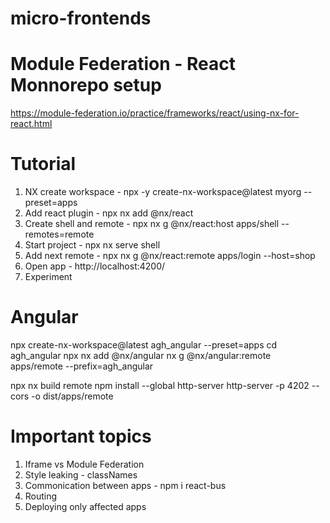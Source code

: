 # micro-frontends

# Module Federation - React Monnorepo setup

https://module-federation.io/practice/frameworks/react/using-nx-for-react.html

# Tutorial

1. NX create workspace - npx -y create-nx-workspace@latest myorg --preset=apps
2. Add react plugin - npx nx add @nx/react
3. Create shell and remote - npx nx g @nx/react:host apps/shell --remotes=remote
4. Start project - npx nx serve shell
5. Add next remote - npx nx g @nx/react:remote apps/login --host=shop
6. Open app - http://localhost:4200/
7. Experiment

# Angular

npx create-nx-workspace@latest agh_angular --preset=apps
cd agh_angular
npx nx add @nx/angular
nx g @nx/angular:remote apps/remote --prefix=agh_angular

npx nx build remote
npm install --global http-server
http-server -p 4202 --cors -o dist/apps/remote

# Important topics

1. Iframe vs Module Federation
2. Style leaking - classNames
3. Commonication between apps - npm i react-bus
4. Routing
5. Deploying only affected apps
